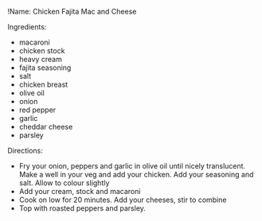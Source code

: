 !Name: Chicken Fajita Mac and Cheese

Ingredients:
- macaroni
- chicken stock
- heavy cream
- fajita seasoning
- salt
- chicken breast
- olive oil
- onion
- red pepper
- garlic
- cheddar cheese
- parsley

Directions:
- Fry your onion, peppers and garlic in olive oil until nicely translucent. Make a well in your veg and add your chicken. Add your seasoning and salt. Allow to colour slightly
- Add your cream, stock and macaroni
- Cook on low for 20 minutes. Add your cheeses, stir to combine
- Top with roasted peppers and parsley.
